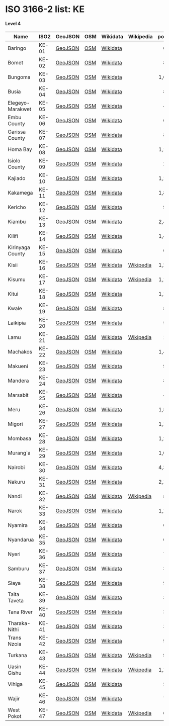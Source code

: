 # ISO 3166-2 list: KE


#### Level 4
Name | ISO2 | GeoJSON | OSM | Wikidata | Wikipedia | population 
--- | --- | --- | --- | --- | --- | --: 
Baringo | KE-01 | [GeoJSON](../../geojson/high/iso2/KE/KE-01.geojson) | [OSM](https://www.openstreetmap.org/relation/3495537) | [Wikidata](https://www.wikidata.org/wiki/Q808201) |  | 666,763
Bomet | KE-02 | [GeoJSON](../../geojson/high/iso2/KE/KE-02.geojson) | [OSM](https://www.openstreetmap.org/relation/3338139) | [Wikidata](https://www.wikidata.org/wiki/Q891952) |  | 875,689
Bungoma | KE-03 | [GeoJSON](../../geojson/high/iso2/KE/KE-03.geojson) | [OSM](https://www.openstreetmap.org/relation/3495538) | [Wikidata](https://www.wikidata.org/wiki/Q2928204) |  | 1,670,570
Busia | KE-04 | [GeoJSON](../../geojson/high/iso2/KE/KE-04.geojson) | [OSM](https://www.openstreetmap.org/relation/3486321) | [Wikidata](https://www.wikidata.org/wiki/Q1017519) |  | 893,681
Elegeyo-Marakwet | KE-05 | [GeoJSON](../../geojson/high/iso2/KE/KE-05.geojson) | [OSM](https://www.openstreetmap.org/relation/3495539) | [Wikidata](https://www.wikidata.org/wiki/Q15216433) |  | 454,480
Embu County | KE-06 | [GeoJSON](../../geojson/high/iso2/KE/KE-06.geojson) | [OSM](https://www.openstreetmap.org/relation/3495540) | [Wikidata](https://www.wikidata.org/wiki/Q1335242) |  | 608,599
Garissa County | KE-07 | [GeoJSON](../../geojson/high/iso2/KE/KE-07.geojson) | [OSM](https://www.openstreetmap.org/relation/3495541) | [Wikidata](https://www.wikidata.org/wiki/Q1494292) |  | 841,353
Homa Bay | KE-08 | [GeoJSON](../../geojson/high/iso2/KE/KE-08.geojson) | [OSM](https://www.openstreetmap.org/relation/3486017) | [Wikidata](https://www.wikidata.org/wiki/Q1625834) |  | 1,131,950
Isiolo County | KE-09 | [GeoJSON](../../geojson/high/iso2/KE/KE-09.geojson) | [OSM](https://www.openstreetmap.org/relation/3495542) | [Wikidata](https://www.wikidata.org/wiki/Q1499046) |  | 268,002
Kajiado | KE-10 | [GeoJSON](../../geojson/high/iso2/KE/KE-10.geojson) | [OSM](https://www.openstreetmap.org/relation/3486020) | [Wikidata](https://www.wikidata.org/wiki/Q285072) |  | 1,117,840
Kakamega | KE-11 | [GeoJSON](../../geojson/high/iso2/KE/KE-11.geojson) | [OSM](https://www.openstreetmap.org/relation/3495543) | [Wikidata](https://www.wikidata.org/wiki/Q1721867) |  | 1,867,579
Kericho | KE-12 | [GeoJSON](../../geojson/high/iso2/KE/KE-12.geojson) | [OSM](https://www.openstreetmap.org/relation/3486288) | [Wikidata](https://www.wikidata.org/wiki/Q1739252) |  | 901,777
Kiambu | KE-13 | [GeoJSON](../../geojson/high/iso2/KE/KE-13.geojson) | [OSM](https://www.openstreetmap.org/relation/3495544) | [Wikidata](https://www.wikidata.org/wiki/Q2575594) |  | 2,417,735
Kilifi | KE-14 | [GeoJSON](../../geojson/high/iso2/KE/KE-14.geojson) | [OSM](https://www.openstreetmap.org/relation/3495545) | [Wikidata](https://www.wikidata.org/wiki/Q1741307) |  | 1,453,787
Kirinyaga County | KE-15 | [GeoJSON](../../geojson/high/iso2/KE/KE-15.geojson) | [OSM](https://www.openstreetmap.org/relation/3495546) | [Wikidata](https://www.wikidata.org/wiki/Q2230311) |  | 610,411
Kisii | KE-16 | [GeoJSON](../../geojson/high/iso2/KE/KE-16.geojson) | [OSM](https://www.openstreetmap.org/relation/3338140) | [Wikidata](https://www.wikidata.org/wiki/Q1743730) | [Wikipedia](http://en.wikipedia.org/wiki/en%3AKisii%20County) | 1,266,860
Kisumu | KE-17 | [GeoJSON](../../geojson/high/iso2/KE/KE-17.geojson) | [OSM](https://www.openstreetmap.org/relation/3486289) | [Wikidata](https://www.wikidata.org/wiki/Q1743809) | [Wikipedia](http://en.wikipedia.org/wiki/en%3AKisumu%20County) | 1,155,574
Kitui | KE-18 | [GeoJSON](../../geojson/high/iso2/KE/KE-18.geojson) | [OSM](https://www.openstreetmap.org/relation/3495547) | [Wikidata](https://www.wikidata.org/wiki/Q1722597) |  | 1,136,187
Kwale | KE-19 | [GeoJSON](../../geojson/high/iso2/KE/KE-19.geojson) | [OSM](https://www.openstreetmap.org/relation/3495548) | [Wikidata](https://www.wikidata.org/wiki/Q952571) |  | 866,820
Laikipia | KE-20 | [GeoJSON](../../geojson/high/iso2/KE/KE-20.geojson) | [OSM](https://www.openstreetmap.org/relation/3495549) | [Wikidata](https://www.wikidata.org/wiki/Q1800699) |  | 518,560
Lamu | KE-21 | [GeoJSON](../../geojson/high/iso2/KE/KE-21.geojson) | [OSM](https://www.openstreetmap.org/relation/3495550) | [Wikidata](https://www.wikidata.org/wiki/Q1951652) | [Wikipedia](http://en.wikipedia.org/wiki/de%3ALamu) | 143,920
Machakos | KE-22 | [GeoJSON](../../geojson/high/iso2/KE/KE-22.geojson) | [OSM](https://www.openstreetmap.org/relation/3492707) | [Wikidata](https://www.wikidata.org/wiki/Q1882639) |  | 1,421,932
Makueni | KE-23 | [GeoJSON](../../geojson/high/iso2/KE/KE-23.geojson) | [OSM](https://www.openstreetmap.org/relation/3492708) | [Wikidata](https://www.wikidata.org/wiki/Q473717) |  | 987,653
Mandera | KE-24 | [GeoJSON](../../geojson/high/iso2/KE/KE-24.geojson) | [OSM](https://www.openstreetmap.org/relation/3495551) | [Wikidata](https://www.wikidata.org/wiki/Q1477874) |  | 867,457
Marsabit | KE-25 | [GeoJSON](../../geojson/high/iso2/KE/KE-25.geojson) | [OSM](https://www.openstreetmap.org/relation/3495552) | [Wikidata](https://www.wikidata.org/wiki/Q1323683) |  | 459,785
Meru | KE-26 | [GeoJSON](../../geojson/high/iso2/KE/KE-26.geojson) | [OSM](https://www.openstreetmap.org/relation/3495553) | [Wikidata](https://www.wikidata.org/wiki/Q15045704) |  | 1,545,714
Migori | KE-27 | [GeoJSON](../../geojson/high/iso2/KE/KE-27.geojson) | [OSM](https://www.openstreetmap.org/relation/3486018) | [Wikidata](https://www.wikidata.org/wiki/Q429955) |  | 1,116,436
Mombasa | KE-28 | [GeoJSON](../../geojson/high/iso2/KE/KE-28.geojson) | [OSM](https://www.openstreetmap.org/relation/3495554) | [Wikidata](https://www.wikidata.org/wiki/Q1112885) |  | 1,208,333
Murang`a | KE-29 | [GeoJSON](../../geojson/high/iso2/KE/KE-29.geojson) | [OSM](https://www.openstreetmap.org/relation/3977580) | [Wikidata](https://www.wikidata.org/wiki/Q1781723) |  | 1,056,640
Nairobi | KE-30 | [GeoJSON](../../geojson/high/iso2/KE/KE-30.geojson) | [OSM](https://www.openstreetmap.org/relation/3492709) | [Wikidata](https://www.wikidata.org/wiki/Q3335223) |  | 4,397,073
Nakuru | KE-31 | [GeoJSON](../../geojson/high/iso2/KE/KE-31.geojson) | [OSM](https://www.openstreetmap.org/relation/3486019) | [Wikidata](https://www.wikidata.org/wiki/Q1852202) |  | 2,162,202
Nandi | KE-32 | [GeoJSON](../../geojson/high/iso2/KE/KE-32.geojson) | [OSM](https://www.openstreetmap.org/relation/3495556) | [Wikidata](https://www.wikidata.org/wiki/Q1964569) | [Wikipedia](http://en.wikipedia.org/wiki/en%3ANandi%20County) | 885,711
Narok | KE-33 | [GeoJSON](../../geojson/high/iso2/KE/KE-33.geojson) | [OSM](https://www.openstreetmap.org/relation/3338145) | [Wikidata](https://www.wikidata.org/wiki/Q1852220) |  | 1,157,873
Nyamira | KE-34 | [GeoJSON](../../geojson/high/iso2/KE/KE-34.geojson) | [OSM](https://www.openstreetmap.org/relation/3486290) | [Wikidata](https://www.wikidata.org/wiki/Q1569613) |  | 605,576
Nyandarua | KE-35 | [GeoJSON](../../geojson/high/iso2/KE/KE-35.geojson) | [OSM](https://www.openstreetmap.org/relation/3495557) | [Wikidata](https://www.wikidata.org/wiki/Q1714352) |  | 638,289
Nyeri | KE-36 | [GeoJSON](../../geojson/high/iso2/KE/KE-36.geojson) | [OSM](https://www.openstreetmap.org/relation/3495558) | [Wikidata](https://www.wikidata.org/wiki/Q749665) |  | 759,164
Samburu | KE-37 | [GeoJSON](../../geojson/high/iso2/KE/KE-37.geojson) | [OSM](https://www.openstreetmap.org/relation/3495559) | [Wikidata](https://www.wikidata.org/wiki/Q2096419) |  | 310,327
Siaya | KE-38 | [GeoJSON](../../geojson/high/iso2/KE/KE-38.geojson) | [OSM](https://www.openstreetmap.org/relation/3486291) | [Wikidata](https://www.wikidata.org/wiki/Q3482913) |  | 993,183
Taita Taveta | KE-39 | [GeoJSON](../../geojson/high/iso2/KE/KE-39.geojson) | [OSM](https://www.openstreetmap.org/relation/3495560) | [Wikidata](https://www.wikidata.org/wiki/Q7193788) |  | 340,671
Tana River | KE-40 | [GeoJSON](../../geojson/high/iso2/KE/KE-40.geojson) | [OSM](https://www.openstreetmap.org/relation/3495561) | [Wikidata](https://www.wikidata.org/wiki/Q383150) |  | 315,943
Tharaka-Nithi | KE-41 | [GeoJSON](../../geojson/high/iso2/KE/KE-41.geojson) | [OSM](https://www.openstreetmap.org/relation/3495562) | [Wikidata](https://www.wikidata.org/wiki/Q2189432) |  | 393,177
Trans Nzoia | KE-42 | [GeoJSON](../../geojson/high/iso2/KE/KE-42.geojson) | [OSM](https://www.openstreetmap.org/relation/3495563) | [Wikidata](https://www.wikidata.org/wiki/Q1278653) |  | 990,341
Turkana | KE-43 | [GeoJSON](../../geojson/high/iso2/KE/KE-43.geojson) | [OSM](https://www.openstreetmap.org/relation/3495564) | [Wikidata](https://www.wikidata.org/wiki/Q1633078) | [Wikipedia](http://en.wikipedia.org/wiki/en%3ATurkana%20County) | 926,976
Uasin Gishu | KE-44 | [GeoJSON](../../geojson/high/iso2/KE/KE-44.geojson) | [OSM](https://www.openstreetmap.org/relation/3495565) | [Wikidata](https://www.wikidata.org/wiki/Q1121429) | [Wikipedia](http://en.wikipedia.org/wiki/en%3AUasin%20Gishu%20County) | 1,163,186
Vihiga | KE-45 | [GeoJSON](../../geojson/high/iso2/KE/KE-45.geojson) | [OSM](https://www.openstreetmap.org/relation/3486322) | [Wikidata](https://www.wikidata.org/wiki/Q1313202) |  | 590,013
Wajir | KE-46 | [GeoJSON](../../geojson/high/iso2/KE/KE-46.geojson) | [OSM](https://www.openstreetmap.org/relation/3495566) | [Wikidata](https://www.wikidata.org/wiki/Q1852209) |  | 781,263
West Pokot | KE-47 | [GeoJSON](../../geojson/high/iso2/KE/KE-47.geojson) | [OSM](https://www.openstreetmap.org/relation/3495567) | [Wikidata](https://www.wikidata.org/wiki/Q590860) | [Wikipedia](http://en.wikipedia.org/wiki/en%3AWest%20Pokot%20County) | 621,241
